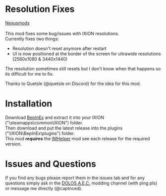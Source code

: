 # Resolution Fixes
[Nexusmods]()  
<br>
This mod fixes some bug/issues with IXION resolutions.  
Currently fixes two things:
- Resolution doesn't reset anymore after restart
- UI is now positioned at the border of the screen for ultrawide resolutions (2560x1080 & 3440x1440)

The resolution sometimes still resets but I don't know when that happens so its difficult for me to fix.  

Thanks to Quetsle (@quetsle on Discord) for the idea for this mod.

# Installation
Download [BepInEx](https://github.com/BepInEx/BepInEx/releases/tag/v6.0.0-pre.2) and extract it into your IXION ("\steamapps\common\IXION\") folder.  
Then download and put the latest release into the plugins ("\IXION\BepInEx\plugins\") folder.  
This mod **_requires_** the [IMHelper](https://github.com/captnced2/IXION-IMHelper/releases) mod see each release for the required version.

# Issues and Questions
If you find any bugs please report them in the issues tab and for any questions simply ask in the [DOLOS A.E.C.](https://discord.gg/UMtuJrSmY3) modding channel (with ping pls) or message me directly (@captnced).
